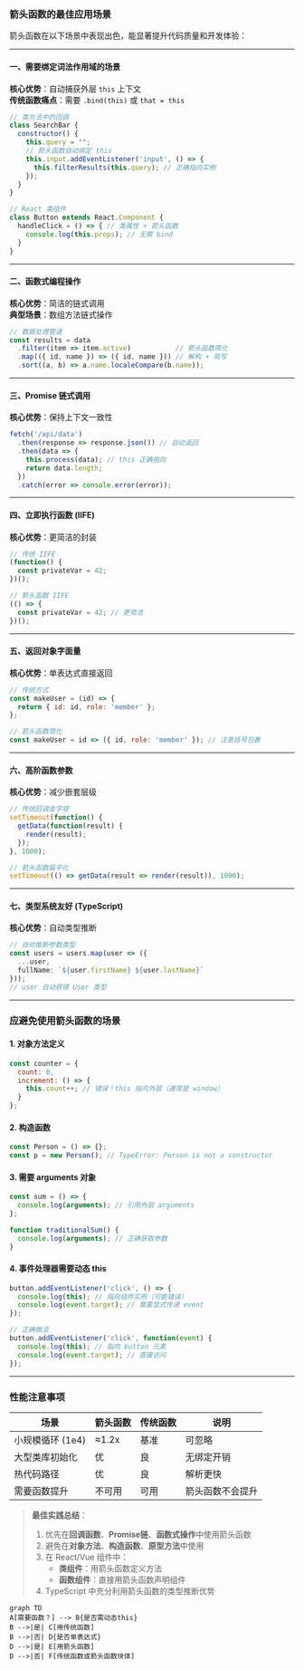 




### 箭头函数的最佳应用场景

箭头函数在以下场景中表现出色，能显著提升代码质量和开发体验：

---

#### 一、需要绑定词法作用域的场景
**核心优势**：自动捕获外层 `this` 上下文  
**传统函数痛点**：需要 `.bind(this)` 或 `that = this`  
```javascript
// 类方法中的回调
class SearchBar {
  constructor() {
    this.query = "";
    // 箭头函数自动绑定 this
    this.input.addEventListener('input', () => {
      this.filterResults(this.query); // 正确指向实例
    });
  }
}

// React 类组件
class Button extends React.Component {
  handleClick = () => { // 类属性 + 箭头函数
    console.log(this.props); // 无需 bind
  }
}
```

---

#### 二、函数式编程操作
**核心优势**：简洁的链式调用  
**典型场景**：数组方法链式操作  
```javascript
// 数据处理管道
const results = data
  .filter(item => item.active)           // 箭头函数简化
  .map(({ id, name }) => ({ id, name })) // 解构 + 简写
  .sort((a, b) => a.name.localeCompare(b.name));
```

---

#### 三、Promise 链式调用
**核心优势**：保持上下文一致性  
```javascript
fetch('/api/data')
  .then(response => response.json()) // 自动返回
  .then(data => {
    this.process(data); // this 正确指向
    return data.length;
  })
  .catch(error => console.error(error));
```

---

#### 四、立即执行函数 (IIFE)
**核心优势**：更简洁的封装  
```javascript
// 传统 IIFE
(function() {
  const privateVar = 42;
})();

// 箭头函数 IIFE
(() => {
  const privateVar = 42; // 更简洁
})();
```

---

#### 五、返回对象字面量
**核心优势**：单表达式直接返回  
```javascript
// 传统方式
const makeUser = (id) => {
  return { id: id, role: 'member' };
};

// 箭头函数简化
const makeUser = id => ({ id, role: 'member' }); // 注意括号包裹
```

---

#### 六、高阶函数参数
**核心优势**：减少嵌套层级  
```javascript
// 传统回调金字塔
setTimeout(function() {
  getData(function(result) {
    render(result);
  });
}, 1000);

// 箭头函数扁平化
setTimeout(() => getData(result => render(result)), 1000);
```

---

#### 七、类型系统友好 (TypeScript)
**核心优势**：自动类型推断  
```typescript
// 自动推断参数类型
const users = users.map(user => ({
  ...user,
  fullName: `${user.firstName} ${user.lastName}`
}));
// user 自动获得 User 类型
```

---

### 应避免使用箭头函数的场景

#### 1. 对象方法定义
```javascript
const counter = {
  count: 0,
  increment: () => {
    this.count++; // 错误！this 指向外层（通常是 window）
  }
};
```

#### 2. 构造函数
```javascript
const Person = () => {};
const p = new Person(); // TypeError: Person is not a constructor
```

#### 3. 需要 arguments 对象
```javascript
const sum = () => {
  console.log(arguments); // 引用外层 arguments
};

function traditionalSum() {
  console.log(arguments); // 正确获取参数
}
```

#### 4. 事件处理器需要动态 this
```javascript
button.addEventListener('click', () => {
  console.log(this); // 指向组件实例（可能错误）
  console.log(event.target); // 需要显式传递 event
});

// 正确做法
button.addEventListener('click', function(event) {
  console.log(this); // 指向 button 元素
  console.log(event.target); // 直接访问
});
```

---

### 性能注意事项
| 场景                 | 箭头函数 | 传统函数 | 说明 |
|----------------------|----------|----------|------|
| 小规模循环 (1e4)     | ≈1.2x    | 基准     | 可忽略 |
| 大型类库初始化       | 优       | 良       | 无绑定开销 |
| 热代码路径           | 优       | 良       | 解析更快 |
| 需要函数提升         | 不可用   | 可用     | 箭头函数不会提升 |

> **最佳实践总结**：  
> 1. 优先在**回调函数**、**Promise链**、**函数式操作**中使用箭头函数  
> 2. 避免在**对象方法**、**构造函数**、**原型方法**中使用  
> 3. 在 React/Vue 组件中：  
>    - **类组件**：用箭头函数定义方法  
>    - **函数组件**：直接用箭头函数声明组件  
> 4. TypeScript 中充分利用箭头函数的类型推断优势  

```mermaid
graph TD
A[需要函数？] --> B{是否需动态this}
B -->|是| C[用传统函数]
B -->|否| D{是否单表达式}
D -->|是| E[用箭头函数]
D -->|否| F[传统函数或箭头函数块体]
```